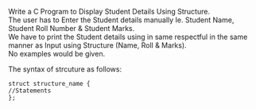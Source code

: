 Write a C Program to Display Student Details Using Structure.   
The user has to Enter the Student details manually Ie. Student Name, Student Roll Number & Student Marks.  
We have to print the Student details using in same respectful in the same manner as Input using Structure (Name, Roll & Marks).  
No examples would be given.

The syntax of strcuture as follows:

```
struct structure_name {
//Statements
};
```
